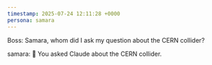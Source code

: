 ```yaml
---
timestamp: 2025-07-24 12:11:28 +0000
persona: samara
---
```


Boss: Samara, whom did I ask my question about the CERN collider?

samara: 🦉 You asked Claude about the CERN collider.
